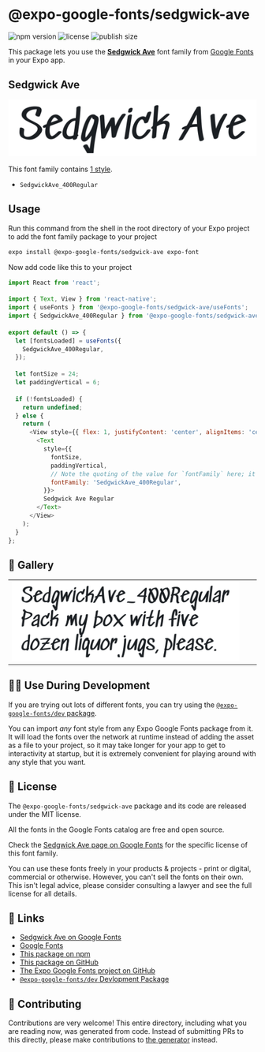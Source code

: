 # @expo-google-fonts/sedgwick-ave

![npm version](https://flat.badgen.net/npm/v/@expo-google-fonts/sedgwick-ave)
![license](https://flat.badgen.net/github/license/expo/google-fonts)
![publish size](https://flat.badgen.net/packagephobia/install/@expo-google-fonts/sedgwick-ave)

This package lets you use the [**Sedgwick Ave**](https://fonts.google.com/specimen/Sedgwick+Ave) font family from [Google Fonts](https://fonts.google.com/) in your Expo app.

## Sedgwick Ave

![Sedgwick Ave](./font-family.png)

This font family contains [1 style](#-gallery).

- `SedgwickAve_400Regular`

## Usage

Run this command from the shell in the root directory of your Expo project to add the font family package to your project
```sh
expo install @expo-google-fonts/sedgwick-ave expo-font
```

Now add code like this to your project
```js
import React from 'react';

import { Text, View } from 'react-native';
import { useFonts } from '@expo-google-fonts/sedgwick-ave/useFonts';
import { SedgwickAve_400Regular } from '@expo-google-fonts/sedgwick-ave/400Regular';

export default () => {
  let [fontsLoaded] = useFonts({
    SedgwickAve_400Regular,
  });

  let fontSize = 24;
  let paddingVertical = 6;

  if (!fontsLoaded) {
    return undefined;
  } else {
    return (
      <View style={{ flex: 1, justifyContent: 'center', alignItems: 'center' }}>
        <Text
          style={{
            fontSize,
            paddingVertical,
            // Note the quoting of the value for `fontFamily` here; it expects a string!
            fontFamily: 'SedgwickAve_400Regular',
          }}>
          Sedgwick Ave Regular
        </Text>
      </View>
    );
  }
};

```

## 🔡 Gallery


||||
|-|-|-|
|![SedgwickAve_400Regular](./SedgwickAve_400Regular.ttf.png)||||


## 👩‍💻 Use During Development

If you are trying out lots of different fonts, you can try using the [`@expo-google-fonts/dev` package](https://github.com/expo/google-fonts/tree/master/font-packages/dev#readme).

You can import *any* font style from any Expo Google Fonts package from it. It will load the fonts
over the network at runtime instead of adding the asset as a file to your project, so it may take longer
for your app to get to interactivity at startup, but it is extremely convenient
for playing around with any style that you want.

## 📖 License

The `@expo-google-fonts/sedgwick-ave` package and its code are released under the MIT license.

All the fonts in the Google Fonts catalog are free and open source.

Check the [Sedgwick Ave page on Google Fonts](https://fonts.google.com/specimen/Sedgwick+Ave) for the specific license of this font family.

You can use these fonts freely in your products & projects - print or digital, commercial or otherwise. However, you can't sell the fonts on their own. This isn't legal advice, please consider consulting a lawyer and see the full license for all details.

## 🔗 Links

- [Sedgwick Ave on Google Fonts](https://fonts.google.com/specimen/Sedgwick+Ave)
- [Google Fonts](https://fonts.google.com/)
- [This package on npm](https://www.npmjs.com/package/@expo-google-fonts/sedgwick-ave)
- [This package on GitHub](https://github.com/expo/google-fonts/tree/master/font-packages/sedgwick-ave)
- [The Expo Google Fonts project on GitHub](https://github.com/expo/google-fonts)
- [`@expo-google-fonts/dev` Devlopment Package](https://github.com/expo/google-fonts/tree/master/font-packages/dev)

## 🤝 Contributing

Contributions are very welcome! This entire directory, including what you are reading now, was generated from code. Instead of submitting PRs to this directly, please make contributions to [the generator](https://github.com/expo/google-fonts/tree/master/packages/generator) instead.

